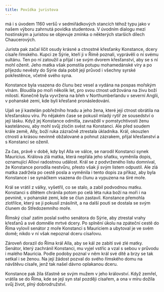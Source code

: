 ```yaml
---
title: Povídka juristova
---
```


má i s úvodem 1160 veršů v sedmiřádkových stancích téhož typu jako v našem výboru zahrnutá povídka studentova. V úvodním dialogu mezi hostinským a juristou se objevuje zmínka o některých starších dílech Chaucerových.

Jurista pak začal líčit osudy krásné a ctnostné křesťanky Konstance, dcery císaře římského. Kupci ze Sýrie, kteří ji v Římě poznali, vyprávěli o ní svému sultánu. Ten po ní zatoužil a přijal i se svým dvorem křesťanství, aby se s ní mohl oženit. Jeho matka však pomstila potupu mohamedánské víry a po příjezdu nevěsty do Sýrie dala pobít její průvod i všechny syrské pokřestěnce, včetně svého syna.

Konstance byla vsazena do člunu bez vesel a vydána na pospas mořským vlnám. Bloudila po moři několik let, pro svou ctnost udržována na živu boží milostí. Konečně byla vyvržena na břeh v Northumberlandu v severní Anglii, v pohanské zemi, kde byli křesťané pronásledováni.

Ujali se jí kastelán pobřežního hradu a jeho žena, které její ctnost obrátila na křesťanskou víru. Po nějakém čase se pokusil mladý rytíř ze sousedství o její lásku. Když jej Konstance odmítla, zavraždil v pomstychtivosti ženu kastelánovu, aby mohl svůj zločin svést na Konstanci. Ale před soudem krále země, Ally, boží ruka zázračně ztrestala úkladníka. Král, okouzlen ctností a krásou nevinně obžalované a pohnut zázrakem, přijal křesťanství a s Konstancí se oženil.

Za čas, právě v době, kdy byl Alla ve válce, se narodil Konstanci synek Mauricius. Králova zlá matka, která nepřála jeho sňatku, vyměnila dopis, oznamující Allovi radostnou událost. Král se z podvrženého listu domníval, že Konstance porodila nestvůru, přesto však jí svým listem odpustil. Ale zlá matka zadržela po cestě posla a vyměnila i tento dopis za příkaz, aby byla Konstance i se synáčkem vsazena do člunu a vypuzena na širé moře.

Král se vrátil z války, vyšetřil, co se stalo, a zabil podvodnou matku. Konstanci s dítětem chránila potom po celá léta ruka boží na moři i na pevnině, v pohanské zemi, kde se člun zastavil. Konstance přemohla zlotřilce, který se ji pokusil znásilnit, a na další pouti se dostala se svým člunem do Středozemního moře.

Římský císař zatím poslal svého senátora do Sýrie, aby ztrestal vrahy křesťanů a své domněle mrtvé dcery. Po splnění úkolu na zpáteční cestě do Říma vylovil senátor z moře Konstanci s Mauriciem a ubytoval je ve svém domě; nikdo v ní však nepoznal dceru císařovu.

Zároveň dorazil do Říma král Alla, aby se kál ze zabití své zlé matky. Senátor, který zachránil Konstanci, mu vyjel vstříc a vzal s sebou v průvodu i malého Mauricia. Podle podoby poznal v něm král své dítě a brzy se tak setkal i se ženou. Na její žádost pozval do svého římského domu na návštěvu císaře, jenž tak našel dávno oplakanou dceru.

Konstance pak žila šťastně se svým mužem v jeho království. Když zemřel, vrátila se do Říma, kde se její syn stal později císařem, a ona v míru dožila svůj život, plný dobrodružství.
